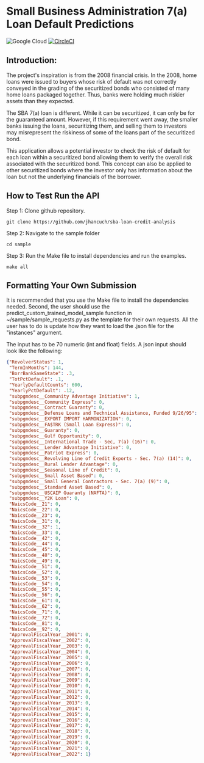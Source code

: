 # Small Business Administration 7(a) Loan Default Predictions

![Google Cloud](https://img.shields.io/badge/GoogleCloud-%234285F4.svg?style=for-the-badge&logo=google-cloud&logoColor=white)
[![CircleCI](https://circleci.com/gh/jhancuch/sba-loan-credit-analysis.svg?style=svg)](https://circleci.com/gh/jhancuch/sba-loan-credit-analysis)

## Introduction:
The project's inspiration is from the 2008 financial crisis. In the 2008, home loans were issued to buyers whose risk of default was not correctly conveyed in the grading of the securitized bonds who consisted of many home loans packaged together. Thus, banks were holding much riskier assets than they expected. 

The SBA 7(a) loan is different. While it can be securitized, it can only be for the guaranteed amount.  However, if this requirement went away, the smaller banks issuing the loans, securitizing them, and selling them to investors may misrepresent the riskiness of some of the loans part of the securitized bond. 

This application allows a potential investor to check the risk of default for each loan within a securitized bond allowing them to verify the overall risk associated with the securitized bond. This concept can also be applied to other securitized bonds where the investor only has information about the loan but not the underlying financials of the borrower.

## How to Test Run the API
Step 1: Clone github repository.
```
git clone https://github.com/jhancuch/sba-loan-credit-analysis
```

Step 2: Navigate to the sample folder
```
cd sample
```

Step 3: Run the Make file to install dependencies and run the examples.
```
make all
```

## Formatting Your Own Submission
It is recommended that you use the Make file to install the dependencies needed. Second, the user should use the predict_custom_trained_model_sample function in ~/sample/sample_requests.py as the template for their own requests. All the user has to do is update how they want to load the .json file for the "instances" argument.

The input has to be 70 numeric (int and float) fields. A json input should look like the following:
```json
{"RevolverStatus": 1,
 "TermInMonths": 144, 
 "BorrBankSameState": .3, 
 "TotPctDefault": .1,
 "YearlyDefaultCounts": 600, 
 "YearlyPctDefault": .12,
 "subpgmdesc__Community Advantage Initiative": 1,
 "subpgmdesc__Community Express": 0, 
 "subpgmdesc__Contract Guaranty": 0,
 "subpgmdesc__Defense Loans and Technical Assistance, Funded 9/26/95": 0,
 "subpgmdesc__EXPORT IMPORT HARMONIZATION": 0,
 "subpgmdesc__FA$TRK (Small Loan Express)": 0, 
 "subpgmdesc__Guaranty": 0,
 "subpgmdesc__Gulf Opportunity": 0,
 "subpgmdesc__International Trade - Sec, 7(a) (16)": 0,
 "subpgmdesc__Lender Advantage Initiative": 0,
 "subpgmdesc__Patriot Express": 0,
 "subpgmdesc__Revolving Line of Credit Exports - Sec. 7(a) (14)": 0,
 "subpgmdesc__Rural Lender Advantage": 0,
 "subpgmdesc__Seasonal Line of Credit": 0, 
 "subpgmdesc__Small Asset Based": 0,
 "subpgmdesc__Small General Contractors - Sec. 7(a) (9)": 0,
 "subpgmdesc__Standard Asset Based": 0,
 "subpgmdesc__USCAIP Guaranty (NAFTA)": 0, 
 "subpgmdesc__Y2K Loan": 0,
 "NaicsCode__21": 0, 
 "NaicsCode__22": 0, 
 "NaicsCode__23": 0, 
 "NaicsCode__31": 0,
 "NaicsCode__32": 1, 
 "NaicsCode__33": 0, 
 "NaicsCode__42": 0, 
 "NaicsCode__44": 0,
 "NaicsCode__45": 0, 
 "NaicsCode__48": 0, 
 "NaicsCode__49": 0, 
 "NaicsCode__51": 0,
 "NaicsCode__52": 0, 
 "NaicsCode__53": 0, 
 "NaicsCode__54": 0, 
 "NaicsCode__55": 0,
 "NaicsCode__56": 0, 
 "NaicsCode__61": 0, 
 "NaicsCode__62": 0, 
 "NaicsCode__71": 0,
 "NaicsCode__72": 0, 
 "NaicsCode__81": 0, 
 "NaicsCode__92": 0,
 "ApprovalFiscalYear__2001": 0, 
 "ApprovalFiscalYear__2002": 0,
 "ApprovalFiscalYear__2003": 0, 
 "ApprovalFiscalYear__2004": 0,
 "ApprovalFiscalYear__2005": 0, 
 "ApprovalFiscalYear__2006": 0,
 "ApprovalFiscalYear__2007": 0, 
 "ApprovalFiscalYear__2008": 0,
 "ApprovalFiscalYear__2009": 0, 
 "ApprovalFiscalYear__2010": 0,
 "ApprovalFiscalYear__2011": 0, 
 "ApprovalFiscalYear__2012": 0,
 "ApprovalFiscalYear__2013": 0, 
 "ApprovalFiscalYear__2014": 0,
 "ApprovalFiscalYear__2015": 0, 
 "ApprovalFiscalYear__2016": 0,
 "ApprovalFiscalYear__2017": 0, 
 "ApprovalFiscalYear__2018": 0,
 "ApprovalFiscalYear__2019": 0, 
 "ApprovalFiscalYear__2020": 0,
 "ApprovalFiscalYear__2021": 0, 
 "ApprovalFiscalYear__2022": 1}
```
